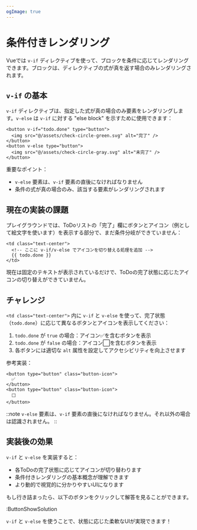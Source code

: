 ```yaml
---
ogImage: true
---
```


# 条件付きレンダリング

Vueでは `v-if` ディレクティブを使って、ブロックを条件に応じてレンダリングできます。ブロックは、ディレクティブの式が真を返す場合のみレンダリングされます。

## `v-if` の基本

`v-if` ディレクティブは、指定した式が真の場合のみ要素をレンダリングします。`v-else` は `v-if` に対する "else block" を示すために使用できます：

```vue
<button v-if="todo.done" type="button">
  <img src="@/assets/check-circle-green.svg" alt="完了" />
</button>
<button v-else type="button">
  <img src="@/assets/check-circle-gray.svg" alt="未完了" />
</button>
```

重要なポイント：
- `v-else` 要素は、`v-if` 要素の直後になければなりません
- 条件の式が真の場合のみ、該当する要素がレンダリングされます

## 現在の実装の課題

プレイグラウンドでは、ToDoリストの「完了」欄にボタンとアイコン（例として絵文字を使います）を表示する部分で、まだ条件分岐ができていません：

```vue
<td class="text-center">
  <!-- ここに v-if/v-else でアイコンを切り替える処理を追加 -->
  {{ todo.done }}
</td>
```

現在は固定のテキストが表示されているだけで、ToDoの完了状態に応じたアイコンの切り替えができていません。

## チャレンジ

`<td class="text-center">` 内に `v-if` と `v-else` を使って、完了状態（`todo.done`）に応じて異なるボタンとアイコンを表示してください：

1. `todo.done` が `true` の場合：アイコン✅を含むボタンを表示
2. `todo.done` が `false` の場合：アイコン⬜を含むボタンを表示
3. 各ボタンには適切な `alt` 属性を設定してアクセシビリティを向上させます

参考実装：
```vue
<button type="button" class="button-icon">
  ✅
</button>
<button type="button" class="button-icon">
  ⬜
</button>
```

::note
`v-else` 要素は、`v-if` 要素の直後になければなりません。それ以外の場合は認識されません。
::

## 実装後の効果

`v-if` と `v-else` を実装すると：
- 各ToDoの完了状態に応じてアイコンが切り替わります
- 条件付きレンダリングの基本概念が理解できます
- より動的で視覚的に分かりやすいUIになります

もし行き詰まったら、以下のボタンをクリックして解答を見ることができます。

:ButtonShowSolution

`v-if` と `v-else` を使うことで、状態に応じた柔軟なUIが実現できます！
